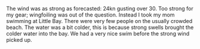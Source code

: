 The wind was as strong as forecasted: 24kn gusting over 30. Too strong for my gear; wingfoiling was out of the question. Instead I took my mom swimming at Little Bay. There were very few people on the usually crowded beach. The water was a bit colder, this is because strong swells brought the colder water into the bay. 
We had a very nice swim before the strong wind picked up.